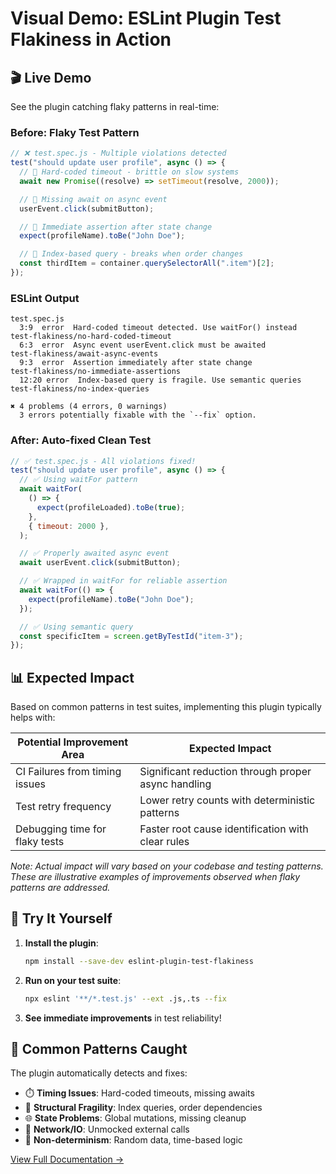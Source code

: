 # Visual Demo: ESLint Plugin Test Flakiness in Action

## 🎬 Live Demo

See the plugin catching flaky patterns in real-time:

### Before: Flaky Test Pattern

```javascript
// ❌ test.spec.js - Multiple violations detected
test("should update user profile", async () => {
  // 🔴 Hard-coded timeout - brittle on slow systems
  await new Promise((resolve) => setTimeout(resolve, 2000));

  // 🔴 Missing await on async event
  userEvent.click(submitButton);

  // 🔴 Immediate assertion after state change
  expect(profileName).toBe("John Doe");

  // 🔴 Index-based query - breaks when order changes
  const thirdItem = container.querySelectorAll(".item")[2];
});
```

### ESLint Output

```text
test.spec.js
  3:9  error  Hard-coded timeout detected. Use waitFor() instead    test-flakiness/no-hard-coded-timeout
  6:3  error  Async event userEvent.click must be awaited           test-flakiness/await-async-events
  9:3  error  Assertion immediately after state change              test-flakiness/no-immediate-assertions
  12:20 error  Index-based query is fragile. Use semantic queries    test-flakiness/no-index-queries

✖ 4 problems (4 errors, 0 warnings)
  3 errors potentially fixable with the `--fix` option.
```

### After: Auto-fixed Clean Test

```javascript
// ✅ test.spec.js - All violations fixed!
test("should update user profile", async () => {
  // ✅ Using waitFor pattern
  await waitFor(
    () => {
      expect(profileLoaded).toBe(true);
    },
    { timeout: 2000 },
  );

  // ✅ Properly awaited async event
  await userEvent.click(submitButton);

  // ✅ Wrapped in waitFor for reliable assertion
  await waitFor(() => {
    expect(profileName).toBe("John Doe");
  });

  // ✅ Using semantic query
  const specificItem = screen.getByTestId("item-3");
});
```

## 📊 Expected Impact

Based on common patterns in test suites, implementing this plugin typically helps with:

| Potential Improvement Area     | Expected Impact                                     |
| ------------------------------ | --------------------------------------------------- |
| CI Failures from timing issues | Significant reduction through proper async handling |
| Test retry frequency           | Lower retry counts with deterministic patterns      |
| Debugging time for flaky tests | Faster root cause identification with clear rules   |

_Note: Actual impact will vary based on your codebase and testing patterns. These are illustrative examples of
improvements observed when flaky patterns are addressed._

## 🚀 Try It Yourself

1. **Install the plugin**:

   ```bash
   npm install --save-dev eslint-plugin-test-flakiness
   ```

2. **Run on your test suite**:

   ```bash
   npx eslint '**/*.test.js' --ext .js,.ts --fix
   ```

3. **See immediate improvements** in test reliability!

## 🎯 Common Patterns Caught

The plugin automatically detects and fixes:

- ⏱️ **Timing Issues**: Hard-coded timeouts, missing awaits
- 📍 **Structural Fragility**: Index queries, order dependencies
- 🌐 **State Problems**: Global mutations, missing cleanup
- 🔧 **Network/IO**: Unmocked external calls
- 🎲 **Non-determinism**: Random data, time-based logic

[View Full Documentation →](../README.md)
